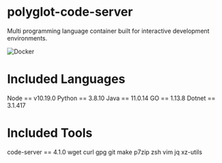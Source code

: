 # polyglot-code-server
Multi programming language container built for interactive development environments.

![Docker](https://github.com/jpwhite3/polyglot-code-server/workflows/Docker/badge.svg)

# Included Languages
Node == v10.19.0
Python == 3.8.10
Java == 11.0.14
GO == 1.13.8
Dotnet == 3.1.417

# Included Tools
code-server == 4.1.0
wget
curl
gpg
git
make
p7zip
zsh
vim 
jq
xz-utils